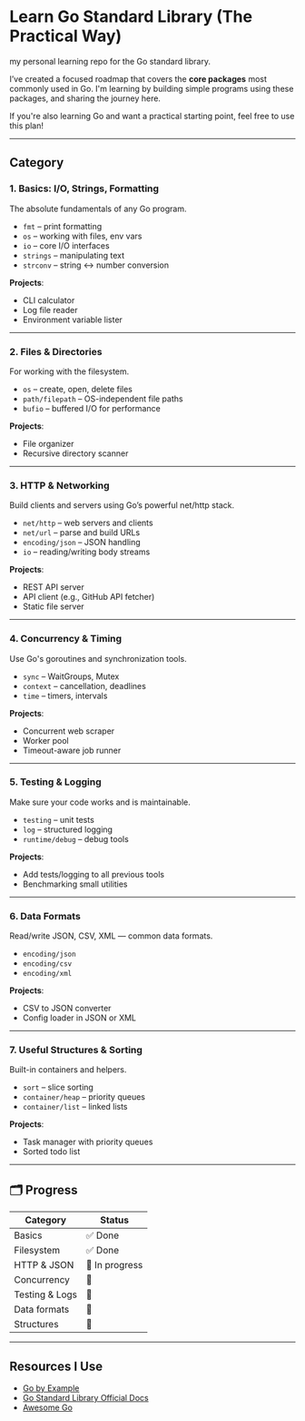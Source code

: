 # Learn Go Standard Library (The Practical Way)

my personal learning repo for the Go standard library.

I’ve created a focused roadmap that covers the **core packages** most commonly used in Go. I'm learning by building simple programs using these packages, and sharing the journey here.

If you're also learning Go and want a practical starting point, feel free to use this plan!

---

## Category

### 1. Basics: I/O, Strings, Formatting
The absolute fundamentals of any Go program.

- `fmt` – print formatting
- `os` – working with files, env vars
- `io` – core I/O interfaces
- `strings` – manipulating text
- `strconv` – string ↔ number conversion

**Projects**:
- CLI calculator  
- Log file reader  
- Environment variable lister  

---

### 2. Files & Directories
For working with the filesystem.

- `os` – create, open, delete files
- `path/filepath` – OS-independent file paths
- `bufio` – buffered I/O for performance

**Projects**:
- File organizer  
- Recursive directory scanner  

---

### 3. HTTP & Networking
Build clients and servers using Go’s powerful net/http stack.

- `net/http` – web servers and clients
- `net/url` – parse and build URLs
- `encoding/json` – JSON handling
- `io` – reading/writing body streams

**Projects**:
- REST API server  
- API client (e.g., GitHub API fetcher)  
- Static file server  

---

### 4. Concurrency & Timing
Use Go's goroutines and synchronization tools.

- `sync` – WaitGroups, Mutex
- `context` – cancellation, deadlines
- `time` – timers, intervals

**Projects**:
- Concurrent web scraper  
- Worker pool  
- Timeout-aware job runner  

---

### 5. Testing & Logging
Make sure your code works and is maintainable.

- `testing` – unit tests
- `log` – structured logging
- `runtime/debug` – debug tools

**Projects**:
- Add tests/logging to all previous tools  
- Benchmarking small utilities  

---

### 6. Data Formats
Read/write JSON, CSV, XML — common data formats.

- `encoding/json`
- `encoding/csv`
- `encoding/xml`

**Projects**:
- CSV to JSON converter  
- Config loader in JSON or XML  

---

### 7. Useful Structures & Sorting
Built-in containers and helpers.

- `sort` – slice sorting
- `container/heap` – priority queues
- `container/list` – linked lists

**Projects**:
- Task manager with priority queues  
- Sorted todo list  

---

## 🗂️ Progress

| Category        | Status     |
|----------------|------------|
| Basics          | ✅ Done      |
| Filesystem      | ✅ Done      |
| HTTP & JSON     | 🔄 In progress |
| Concurrency     | 🔲    |
| Testing & Logs  | 🔲    |
| Data formats    | 🔲    |
| Structures      | 🔲    |


---

## Resources I Use

- [Go by Example](https://gobyexample.com/)
- [Go Standard Library Official Docs](https://pkg.go.dev/std)
- [Awesome Go](https://awesome-go.com/)

